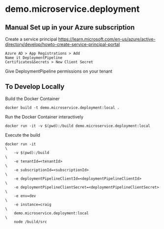 # demo.microservice.deployment

## Manual Set up in your Azure subscription

Create a service principal
https://learn.microsoft.com/en-us/azure/active-directory/develop/howto-create-service-principal-portal

    Azure AD > App Registrations > Add
    Name it DeploymentPipeline
    Certificates&Secrets > New Client Secret

Give DeploymentPipeline permissions on your tenant

## To Develop Locally

Build the Docker Container

    docker build -t demo.microservice.deployment:local .

Run the Docker Container interactively

    docker run -it -v $(pwd):/build demo.microservice.deployment:local

Execute the build

    docker run -it                                                         \
        -v $(pwd):/build                                                   \
        -e tenantId=<tenantId>                                             \
        -e subscriptionId=<subscriptionId>                                 \
        -e deploymentPipelineClientId=<deploymentPipelineClientId>         \
        -e deploymentPipelineClientSecret=<deploymentPipelineClientSecret> \
        -e env=dev                                                         \
        -e instance=craig                                                  \
        demo.microservice.deployment:local                                 \
        node /build/src


